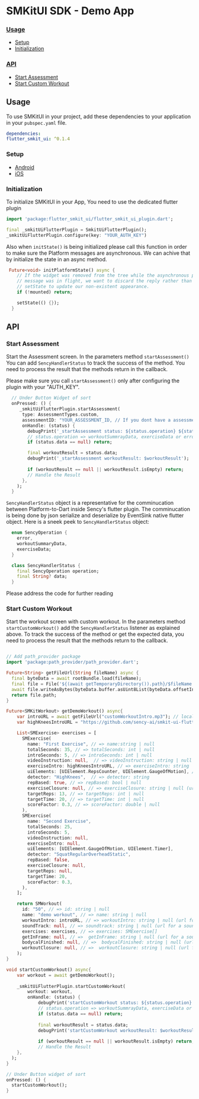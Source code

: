 # SMKitUI SDK - Demo App

### [Usage](#usage)
* [Setup](#Setup)
* [Initialization](#initialization)

### [API](#api)
* [Start Assessment](#start-assessment)
* [Start Custom Workout](#start-custom-workout)

## Usage
To use SMKitUI in your project, add these dependencies to your application in your `pubspec.yaml` file.
```yaml
dependencies:
flutter_smkit_ui: ^0.1.4
```

### Setup
* [Android](https://github.com/sency-ai/smkit-ui-flutter-demo/blob/main/docs/android-setup.md)
* [iOS](https://github.com/sency-ai/smkit-ui-flutter-demo/blob/main/docs/ios-setup.md)


### Initialization
To initialize SMKitUI in your App, You need to use the dedicated flutter plugin 
```dart
import 'package:flutter_smkit_ui/flutter_smkit_ui_plugin.dart';

final _smkitUiFlutterPlugin = SmkitUiFlutterPlugin();
_smkitUiFlutterPlugin.configure(key: "YOUR_AUTH_KEY")
```

Also when `initState()` is being initialized please call this function in order to make sure the Platform messages are asynchronous.
We can achive that by initialize the state in an async method.

```dart
 Future<void> initPlatformState() async {
    // If the widget was removed from the tree while the asynchronous platform
    // message was in flight, we want to discard the reply rather than calling
    // setState to update our non-existent appearance.
    if (!mounted) return;

    setState(() {});
  }
```

## API
### Start Assessment
Start the Assessment screen. In the parameters method `startAssessment()` You can add `SencyHandlerStatus` to track the success of the method. 
You need to process the result that the methods return in the callback.

Please make sure you call `startAssessment()` only after configuring the plugin with your "AUTH_KEY".
```dart
  // Under Button Widget of sort
  onPressed: () {
     _smkitUiFlutterPlugin.startAssessment(
      type: AssessmentTypes.custom,
      assessmentID: "YOUR_ASSESSMENT_ID, // If you dont have a assessmentID please use null
      onHandle: (status) {
        debugPrint('_startAssessment status: ${status.operation} ${status.data}');
        // status.operation => workoutSummrayData, exerciseData or error
        if (status.data == null) return;

        final workoutResult = status.data;
        debugPrint('_startAssessment workoutResult: $workoutResult');
        
        if (workoutResult == null || workoutResult.isEmpty) return;
        // Handle the Result
      },
    );
  }
```

`SencyHandlerStatus` object is a representative for the comminucation between Platform-to-Dart inside Sency's flutter plugin.
The comminucation is being done by json serialize and deserialize by EventSink native flutter object.
Here is a sneek peek to `SencyHandlerStatus` object: 

```dart
  enum SencyOperation {
    error,
    workoutSummaryData,
    exerciseData;
  }

  class SencyHandlerStatus {
    final SencyOperation operation;
    final String? data;
  }
```

Please address the code for further reading

### Start Custom Workout
Start the workout screen with custom workout. In the parameters method `startCustomWorkout()` add the `SencyHandlerStatus` listener as explained above. To track the success of the method or get the expected
data, you need to process the result that the methods return to the callback.
```dart

// Add path_provider package
import 'package:path_provider/path_provider.dart';

Future<String> getFileUrl(String fileName) async {
  final byteData = await rootBundle.load(fileName);
  final file = File('${(await getTemporaryDirectory()).path}/$fileName');
  await file.writeAsBytes(byteData.buffer.asUint8List(byteData.offsetInBytes, byteData.lengthInBytes));
  return file.path;
}

Future<SMKitWorkout> getDemoWorkout() async{
    var introURL = await getFileUrl("customWorkoutIntro.mp3"); // local sound url
    var highKneesIntroURL = "https://github.com/sency-ai/smkit-ui-flutter-demo/raw/main/HighKneesSound.mp3"; // remoth sound url

    List<SMExercise> exercises = [
      SMExercise(
        name: "First Exercise", // => name:string | null
        totalSeconds: 35, // => totalSeconds: int | null
        introSeconds: 5, // => introSeconds: int | null
        videoInstruction: null,  // => videoInstruction: string | null (url for a video)
        exerciseIntro: highKneesIntroURL, // => exerciseIntro: string | null (url for a sound)
        uiElements: [UIElement.RepsCounter, UIElement.GaugeOfMotion], // => uiElements: UIElement[] | null
        detector: "HighKnees",  // => detector: string
        repBased: true, // => repBased: bool | null
        exerciseClosure: null, // => exerciseClosure: string | null (url for a sound)
        targetReps: 13, // => targetReps: int | null
        targetTime: 20, // => targetTime: int | null
        scoreFactor: 0.3, // => scoreFactor: double | null
      ),
      SMExercise(
        name: "Second Exercise",
        totalSeconds: 25,
        introSeconds: 5,
        videoInstruction: null,
        exerciseIntro: null,
        uiElements: [UIElement.GaugeOfMotion, UIElement.Timer],
        detector: "SquatRegularOverheadStatic",
        repBased: false,
        exerciseClosure: null,
        targetReps: null,
        targetTime: 20,
        scoreFactor: 0.3,
      ),
    ];

    return SMWorkout(
      id: "50", // => id: string | null
      name: "demo workout", // => name: string | null
      workoutIntro: introURL, // => workoutIntro: string | null (url for a sound)
      soundTrack: null, // => soundtrack: string | null (url for a sound)
      exercises: exercises, // => exercises: SMExercise[]
      getInFrame: null, // =>  getInFrame: string | null (url for a sound)
      bodycalFinished: null, // =>  bodycalFinished: string | null (url for a sound)
      workoutClosure: null, // =>  workoutClosure: string | null (url for a sound)
    );
}

void startCustomWorkout() async{
    var workout = await getDemoWorkout();
    
    _smkitUiFlutterPlugin.startCustomWorkout(
        workout: workout,
        onHandle: (status) {
            debugPrint('startCustomWorkout status: ${status.operation} ${status.data}');
            // status.operation => workoutSummrayData, exerciseData or error
            if (status.data == null) return;
    
            final workoutResult = status.data;
            debugPrint('startCustomWorkout workoutResult: $workoutResult');
        
            if (workoutResult == null || workoutResult.isEmpty) return;
            // Handle the Result
    },
  );
}

// Under Button widget of sort 
onPressed: () {
  startCustomWorkout();
}
```
